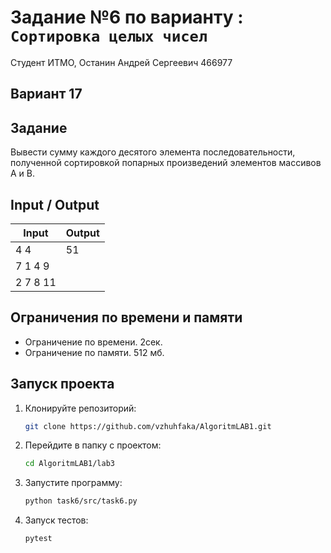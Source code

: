 # Задание №6 по варианту : `Сортировка целых чисел`

Студент ИТМО, Останин Андрей Сергеевич 466977

## Вариант 17

## Задание

Вывести сумму
каждого десятого элемента последовательности, полученной сортировкой
попарных произведений элементов массивов A и B.

## Input / Output

| Input    | Output |
|----------|--------|
| 4 4      | 51     | 
| 7 1 4 9  |        |
| 2 7 8 11 |        |

## Ограничения по времени и памяти

- Ограничение по времени. 2сек.
- Ограничение по памяти. 512 мб.

## Запуск проекта

1. Клонируйте репозиторий:
   ```bash
   git clone https://github.com/vzhuhfaka/AlgoritmLAB1.git
   ```
2. Перейдите в папку с проектом:
   ```bash
   cd AlgoritmLAB1/lab3
   ```
3. Запустите программу:
   ```bash
   python task6/src/task6.py
   ```
4. Запуск тестов:
   ```bash
   pytest 
   ```
